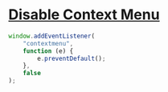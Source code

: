 # [Disable Context Menu](https://www.codeinwp.com/snippets/disable-right-click-context-menu/)

```javascript
window.addEventListener(
    "contextmenu",
    function (e) {
        e.preventDefault();
    },
    false
);
```
